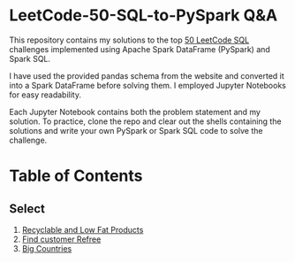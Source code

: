# LeetCode-50-SQL-to-PySpark Q&A
This repository contains my solutions to the top [50 LeetCode SQL](https://leetcode.com/studyplan/top-sql-50/) challenges implemented using Apache Spark DataFrame (PySpark) and Spark SQL.

I have used the provided pandas schema from the website and converted it into a Spark DataFrame before solving them. I employed Jupyter Notebooks for easy readability.

Each Jupyter Notebook contains both the problem statement and my solution. To practice, clone the repo and clear out the shells containing the solutions and write your own PySpark or Spark SQL code to solve the challenge.


# Table of Contents


## Select
1. [Recyclable and Low Fat Products](https://leetcode.com/problems/recyclable-and-low-fat-products/description/?envType=study-plan-v2&envId=top-sql-50)
2. [Find customer Refree](https://leetcode.com/problems/find-customer-referee/description/?envType=study-plan-v2&envId=top-sql-50)
3. [Big Countries](https://leetcode.com/problems/big-countries/description/?envType=study-plan-v2&envId=top-sql-50)
